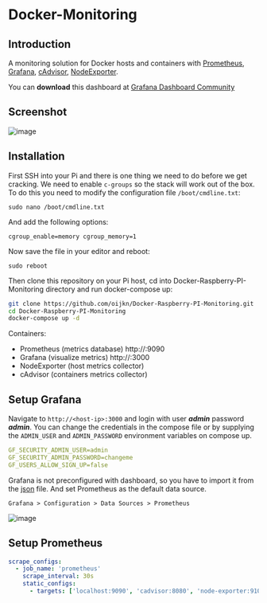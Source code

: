 # Docker-Monitoring

## Introduction

A monitoring solution for Docker hosts and containers with [Prometheus](https://prometheus.io/), [Grafana](http://grafana.org/), [cAdvisor](https://github.com/google/cadvisor), [NodeExporter](https://github.com/prometheus/node_exporter).

You can **download** this dashboard at [Grafana Dashboard Community](https://grafana.com/grafana/dashboards/15120)

## Screenshot

![image](https://user-images.githubusercontent.com/18188407/137627367-d872c46c-7052-4dfd-ba86-6b46571ebd15.png)

## Installation

First SSH into your Pi and there is one thing we need to do before we get cracking. We need to enable `c-groups` so the stack will work out of the box. To do this you need to modify the configuration file `/boot/cmdline.txt`:

```
sudo nano /boot/cmdline.txt
```

And add the following options:

```
cgroup_enable=memory cgroup_memory=1
```

Now save the file in your editor and reboot:

```
sudo reboot
```

Then clone this repository on your Pi host, cd into Docker-Raspberry-PI-Monitoring directory and run docker-compose up:

```sh
git clone https://github.com/oijkn/Docker-Raspberry-PI-Monitoring.git
cd Docker-Raspberry-PI-Monitoring
docker-compose up -d
```

Containers:

* Prometheus (metrics database) http://<host-ip>:9090
* Grafana (visualize metrics) http://<host-ip>:3000
* NodeExporter (host metrics collector)
* cAdvisor (containers metrics collector)

## Setup Grafana

Navigate to `http://<host-ip>:3000` and login with user ***admin*** password ***admin***. You can change the credentials in the compose file or by supplying the `ADMIN_USER` and `ADMIN_PASSWORD` environment variables on compose up. 

```yaml
GF_SECURITY_ADMIN_USER=admin
GF_SECURITY_ADMIN_PASSWORD=changeme
GF_USERS_ALLOW_SIGN_UP=false
```

Grafana is not preconfigured with dashboard, so you have to import it from the [json](https://github.com/oijkn/Docker-Raspberry-PI-Monitoring/blob/main/grafana/dashboard_by_oijkn.json) file. And set Prometheus as the default data source.
  
```
Grafana > Configuration > Data Sources > Prometheus
```
![image](https://user-images.githubusercontent.com/18188407/137201046-691a09e8-3efd-478c-a943-7c61ce409931.png)


## Setup Prometheus

```yaml
scrape_configs:
  - job_name: 'prometheus'
    scrape_interval: 30s
    static_configs:
      - targets: ['localhost:9090', 'cadvisor:8080', 'node-exporter:9100']
```
